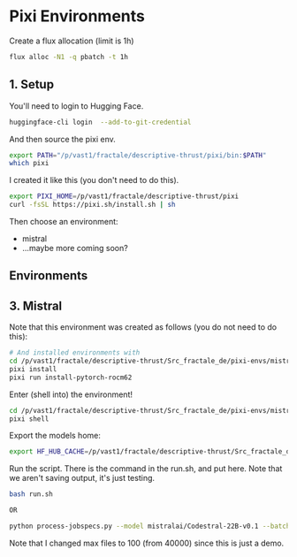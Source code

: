 # Pixi Environments

Create a flux allocation (limit is 1h)

```bash
flux alloc -N1 -q pbatch -t 1h
```

## 1. Setup

You'll need to login to Hugging Face.

```bash
huggingface-cli login  --add-to-git-credential
```

And then source the pixi env.

```bash
export PATH="/p/vast1/fractale/descriptive-thrust/pixi/bin:$PATH"
which pixi
```

I created it like this (you don't need to do this).

```bash
export PIXI_HOME=/p/vast1/fractale/descriptive-thrust/pixi
curl -fsSL https://pixi.sh/install.sh | sh
```

Then choose an environment:

 - mistral
 - ...maybe more coming soon?

## Environments

## 3. Mistral

Note that this environment was created as follows (you do not need to do this):

```bash
# And installed environments with
cd /p/vast1/fractale/descriptive-thrust/Src_fractale_de/pixi-envs/mistral
pixi install
pixi run install-pytorch-rocm62
```

Enter (shell into) the environment!

```bash
cd /p/vast1/fractale/descriptive-thrust/Src_fractale_de/pixi-envs/mistral
pixi shell
```

Export the models home:

```bash
export HF_HUB_CACHE=/p/vast1/fractale/descriptive-thrust/Src_fractale_de/models
```

Run the script. There is the command in the run.sh, and put here. Note that we aren't saving output, it's just testing.

```bash
bash run.sh

OR

python process-jobspecs.py --model mistralai/Codestral-22B-v0.1 --batch-size 4 --output-file /tmp/output.csv --oneshot --min-ccn 1.0 --max-ccn 2.0 --max-chars 16000 --max-files 100 --prompt-per-rm
```

Note that I changed max files to 100 (from 40000) since this is just a demo.
